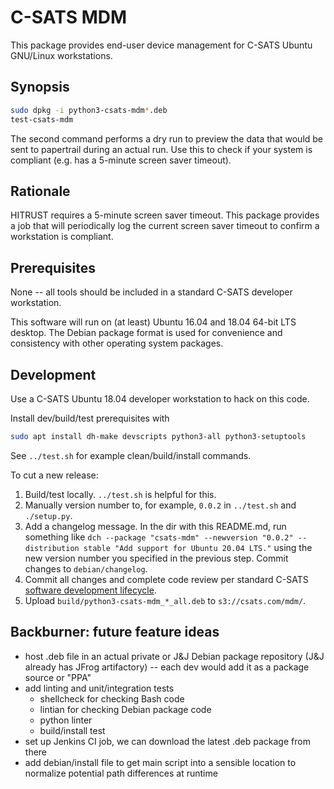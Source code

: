 # C-SATS MDM

This package provides end-user device management for C-SATS Ubuntu GNU/Linux workstations.

## Synopsis

```bash
sudo dpkg -i python3-csats-mdm*.deb
test-csats-mdm
```

The second command performs a dry run to preview the data that would be sent to papertrail during an actual run. Use this to check if your system is compliant (e.g. has a 5-minute screen saver timeout).

## Rationale

HITRUST requires a 5-minute screen saver timeout. This package provides a job that will periodically log the current screen saver timeout to confirm a workstation is compliant.

## Prerequisites

None -- all tools should be included in a standard C-SATS developer workstation.

This software will run on (at least) Ubuntu 16.04 and 18.04 64-bit LTS desktop. The Debian package format is used for convenience and consistency with other operating system packages.

## Development

Use a C-SATS Ubuntu 18.04 developer workstation to hack on this code.

Install dev/build/test prerequisites with

```bash
sudo apt install dh-make devscripts python3-all python3-setuptools
```

See `../test.sh` for example clean/build/install commands.

To cut a new release:

1. Build/test locally. `../test.sh` is helpful for this.
1. Manually version number to, for example, `0.0.2` in `../test.sh` and `./setup.py`.
1. Add a changelog message. In the dir with this README.md, run something like `dch --package "csats-mdm" --newversion "0.0.2" --distribution stable "Add support for Ubuntu 20.04 LTS."` using the new version number you specified in the previous step. Commit changes to `debian/changelog`.
1. Commit all changes and complete code review per standard C-SATS [software development lifecycle](https://jnj.sharepoint.com/teams/team-csats/_layouts/15/Doc.aspx?sourcedoc=%7B44E9C46D-66E9-4706-B706-B73240E6A54E%7D&file=C-SATS%20Engineering%20Risk%20Management%20-%20SDLC.docx&action=default&mobileredirect=true&DefaultItemOpen=1&cid=f504dfa9-d65c-421c-a37e-5c76062a3caa).
1. Upload `build/python3-csats-mdm_*_all.deb` to `s3://csats.com/mdm/`.

## Backburner: future feature ideas

* host .deb file in an actual private or J&J Debian package repository (J&J already has JFrog artifactory) -- each dev would add it as a package source or "PPA"
* add linting and unit/integration tests
    * shellcheck for checking Bash code
    * lintian for checking Debian package code
    * python linter
    * build/install test
* set up Jenkins CI job, we can download the latest .deb package from there
* add debian/install file to get main script into a sensible location to normalize potential path differences at runtime

